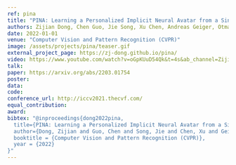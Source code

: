```yaml
---
ref: pina
title: "PINA: Learning a Personalized Implicit Neural Avatar from a Single RGB-D Video Sequence"
authors: Zijian Dong, Chen Guo, Jie Song, Xu Chen, Andreas Geiger, Otmar Hilliges
date: 2022-01-01
venue: "Computer Vision and Pattern Recognition (CVPR)"
image: /assets/projects/pina/teaser.gif
external_project_page: https://zj-dong.github.io/pina/
video: https://www.youtube.com/watch?v=oGpKUuD54Qk&t=4s&ab_channel=ZijianDong
talk: 
paper: https://arxiv.org/abs/2203.01754
poster: 
data: 
code: 
conference_url: http://iccv2021.thecvf.com/
equal_contribution: 
award: 
bibtex: "@inproceedings{dong2022pina,
  title={PINA: Learning a Personalized Implicit Neural Avatar from a Single RGB-D Video Sequence},
  author={Dong, Zijian and Guo, Chen and Song, Jie and Chen, Xu and Geiger, Andreas and Hilliges, Otmar},
  booktitle = {Computer Vision and Pattern Recognition (CVPR)},
  year = {2022}
}"
---
```

